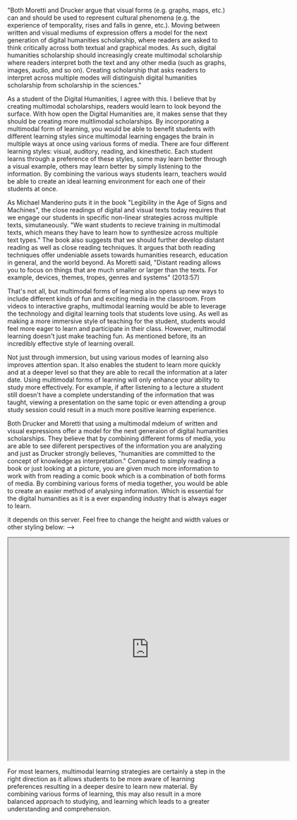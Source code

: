 "Both Moretti and Drucker argue that visual forms (e.g. graphs, maps, etc.) can and should be used to represent cultural phenomena (e.g. the experience of temporality, rises and falls in genre, etc.). Moving between written and visual mediums of expression offers a model for the next generation of digital humanities scholarship, where readers are asked to think critically across both textual and graphical modes. As such, digital humanities scholarship should increasingly create multimodal scholarship where readers interpret both the text and any other media (such as graphs, images, audio, and so on). Creating scholarship that asks readers to interpret across multiple modes will distinguish digital humanities scholarship from scholarship in the sciences."

As a student of the Digital Humanities, I agree with this. I believe that by creating multimodal scholarships, readers would learn to look beyond the surface. With how open the Digital Humanities are, it makes sense that they should be creating more multlimodal scholarships. By incorporating a multimodal form of learning, you would be able to benefit students with different learning styles since multimodal learning engages the brain in multiple ways at once using various forms of media. There are four different learning styles: visual, auditory, reading, and kinesthetic. Each student learns through a preference of these styles, some may learn better through a visual example, others may learn better by simply listening to the information. By combining the various ways students learn, teachers would be able to create an ideal learning environment for each one of their students at once.  

As Michael Manderino puts it in the book "Legibility in the Age of Signs and Machines", the close readings of digital and visual texts today requires that we engage our students in specific non-linear strategies across multiple texts, simutaneously. "We want students to recieve training in multimodal texts, which means they have to learn how to synthesize across multiple text types." The book also suggests that we should further develop distant reading as well as close reading techniques. It argues that both reading techniques offer undeniable assets towards humanities research, education in general, and the world beyond. As Moretti said, "Distant reading allows you to focus on things that are much smaller or larger than the texts. For example, devices, themes, tropes, genres and systems" (2013:57)

That's not all, but multimodal forms of learning also opens up new ways to include different kinds of fun and exciting media in the classroom. From videos to interactive graphs, multimodal learning would be able to leverage the technology and digital learning tools that students love using. As well as making a more immersive style of teaching for the student, students would feel more eager to learn and participate in their class. However, multimodal learning doesn't just make teaching fun. As mentioned before, its an incredibly effective style of learning overall. 

Not just through immersion, but using various modes of learning also improves attention span. It also enables the student to learn more quickly and at a deeper level so that they are able to recall the information at a later date. Using multimodal forms of learning will only enhance your ability to study more effectively. For example, if after listening to a lecture a student still doesn't have a complete understanding of the information that was taught, viewing a presentation on the same topic or even attending a group study session could result in a much more positive learning experience.

Both Drucker and Moretti that using a multimodal mdeium of written and visual expressions offer a model for the next generaion of digital humanities scholarships. They believe that by combining different forms of media, you are able to see diiferent perspectives of the information you are analyzing and just as Drucker strongly believes, "humanities are committed to the concept of knowledge as interpretation." Compared to simply reading a book or just looking at a picture, you are given much more information to work with from reading a comic book which is a combination of both forms of media. By combining various forms of media together, you would be able to create an easier method of analysing information. Which is essential for the digital humanities as it is a ever expanding industry that is always eager to learn.

it depends on this server.
Feel free to change the height and width values or other styling below: -->
<iframe style='width: 637px; height: 505px;' src='https://voyant-tools.org/tool/Trends/?query=capta*&query=interpretation&query=graphs*&query=visualization&corpus=7b7272c662460400c7e0701e025f6fa0'></iframe>



For most learners, multimodal learning strategies are certainly a step in the right direction as it allows students to be more aware of learning preferences resulting in a deeper desire to learn new material. By combining various forms of learning, this may also result in a more balanced approach to studying, and learning which leads to a greater understanding and comprehension.
